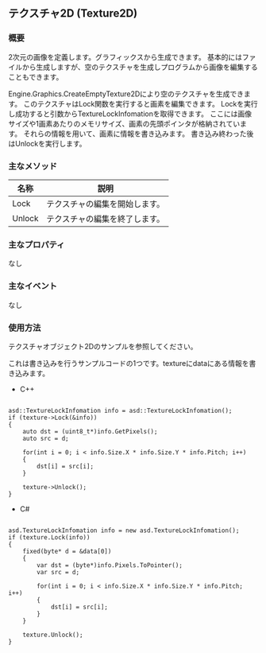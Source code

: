 ﻿## テクスチャ2D (Texture2D)

### 概要

2次元の画像を定義します。グラフィックスから生成できます。
基本的にはファイルから生成しますが、空のテクスチャを生成しプログラムから画像を編集することもできます。

Engine.Graphics.CreateEmptyTexture2Dにより空のテクスチャを生成できます。
このテクスチャはLock関数を実行すると画素を編集できます。
Lockを実行し成功すると引数からTextureLockInfomationを取得できます。
ここには画像サイズや1画素あたりのメモリサイズ、画素の先頭ポインタが格納されています。
それらの情報を用いて、画素に情報を書き込みます。
書き込み終わった後はUnlockを実行します。

### 主なメソッド

| 名称 | 説明 |
|---|---|
| Lock | テクスチャの編集を開始します。 |
| Unlock | テクスチャの編集を終了します。 |

### 主なプロパティ

なし

### 主なイベント

なし

### 使用方法

テクスチャオブジェクト2Dのサンプルを参照してください。

これは書き込みを行うサンプルコードの1つです。textureにdataにある情報を書き込みます。

* C++

```

asd::TextureLockInfomation info = asd::TextureLockInfomation();
if (texture->Lock(&info))
{
	auto dst = (uint8_t*)info.GetPixels();
	auto src = d;

	for(int i = 0; i < info.Size.X * info.Size.Y * info.Pitch; i++)
	{
		dst[i] = src[i];
	}

	texture->Unlock();
}

```

* C#

```

asd.TextureLockInfomation info = new asd.TextureLockInfomation();
if (texture.Lock(info))
{
	fixed(byte* d = &data[0])
	{
		var dst = (byte*)info.Pixels.ToPointer();
		var src = d;

		for(int i = 0; i < info.Size.X * info.Size.Y * info.Pitch; i++)
		{
			dst[i] = src[i];
		}
	}

	texture.Unlock();
}

```

